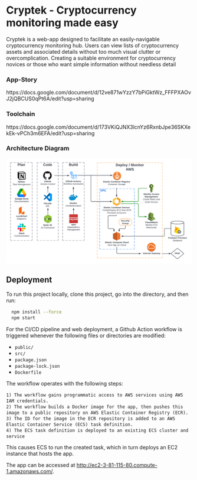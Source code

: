 <h1>Cryptek - Cryptocurrency monitoring made easy </h1> 

<p>Cryptek is a web-app designed to facilitate an easily-navigable cryptocurrency monitoring hub. Users can view lists of cryptocurrency assets and associated details without too much visual clutter or overcomplication. Creating a suitable environment for cryptocurrency novices or those who want simple information without needless detail</p>

<h3>App-Story</h3>
https://docs.google.com/document/d/12ve871wYzzY7bPiGktWz_FFFPXAOvJ2jQBCUS0qPt6A/edit?usp=sharing

<h3>Toolchain</h3>
https://docs.google.com/document/d/173VKiQJNX3lcnYz6RxnbJpe36SKXekEk-vPCh3m6EFA/edit?usp=sharing

<h3>Architecture Diagram</h3>

![Architecture Diagram](Diagrams/Cryptek-Architecture-Diagram.png "Architecture Diagram")

## Deployment

To run this project locally, clone this project, go into the directory, and then run:

```bash
  npm install --force
  npm start
```

For the CI/CD pipeline and web deployment, a Github Action workflow is triggered whenever the following files or directories are modified:

- `public/`
- `src/`
- `package.json`
- `package-lock.json`
- `Dockerfile`

The workflow operates with the following steps:
```
1) The workflow gains programmatic access to AWS services using AWS IAM credentials.
2) The workflow builds a Docker image for the app, then pushes this image to a public repository on AWS Elastic Container Registry (ECR).
3) The ID for the image in the ECR repository is added to an AWS Elastic Container Service (ECS) task definition.
4) The ECS task definition is deployed to an existing ECS cluster and service
```
This causes ECS to run the created task, which in turn deploys an EC2 instance that hosts the app.

The app can be accessed at http://ec2-3-81-115-80.compute-1.amazonaws.com/.
